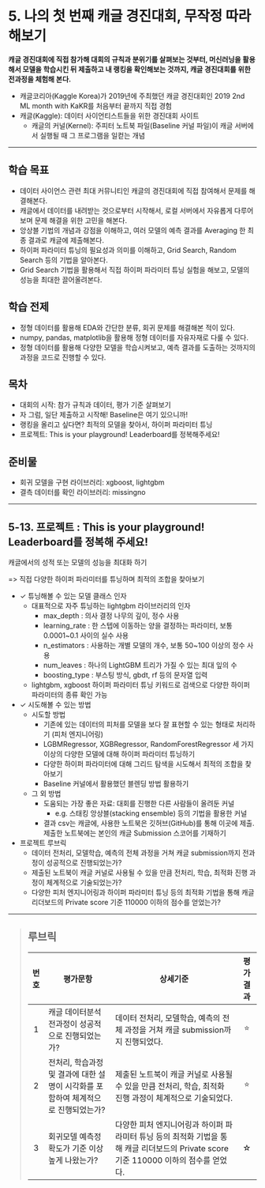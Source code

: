 # 5. 나의 첫 번째 캐글 경진대회, 무작정 따라해보기
**캐글 경진대회에 직접 참가해 대회의 규칙과 분위기를 살펴보는 것부터, 머신러닝을 활용해서 모델을 학습시킨 뒤 제출하고 내 랭킹을 확인해보는 것까지, 캐글 경진대회를 위한 전과정을 체험해 본다.**

- 캐글코리아(Kaggle Korea)가 2019년에 주최했던 캐글 경진대회인 2019 2nd ML month with KaKR를 처음부터 끝까지 직접 경험
- 캐글(Kaggle): 데이터 사이언티스트들을 위한 경진대회 사이트
  - 캐글의 커널(Kernel): 주피터 노트북 파일(Baseline 커널 파일)이 캐글 서버에서 실행될 때 그 프로그램을 일컫는 개념

---
## 학습 목표
- 데이터 사이언스 관련 최대 커뮤니티인 캐글의 경진대회에 직접 참여해서 문제를 해결해본다.
- 캐글에서 데이터를 내려받는 것으로부터 시작해서, 로컬 서버에서 자유롭게 다루어보며 문제 해결을 위한 고민을 해본다.
- 앙상블 기법의 개념과 강점을 이해하고, 여러 모델의 예측 결과를 Averaging 한 최종 결과로 캐글에 제출해본다.
- 하이퍼 파라미터 튜닝의 필요성과 의미를 이해하고, Grid Search, Random Search 등의 기법을 알아본다.
- Grid Search 기법을 활용해서 직접 하이퍼 파라미터 튜닝 실험을 해보고, 모델의 성능을 최대한 끌어올려본다.

## 학습 전제
- 정형 데이터를 활용해 EDA와 간단한 분류, 회귀 문제를 해결해본 적이 있다.
- numpy, pandas, matplotlib을 활용해 정형 데이터를 자유자재로 다룰 수 있다.
- 정형 데이터를 활용해 다양한 모델을 학습시켜보고, 예측 결과를 도출하는 것까지의 과정을 코드로 진행할 수 있다.

## 목차
- 대회의 시작: 참가 규칙과 데이터, 평가 기준 살펴보기
- 자 그럼, 일단 제출하고 시작해! Baseline은 여기 있으니까!
- 랭킹을 올리고 싶다면? 최적의 모델을 찾아서, 하이퍼 파라미터 튜닝
- 프로젝트: This is your playground! Leaderboard를 정복해주세요!

## 준비물
- 회귀 모델을 구현 라이브러리: xgboost, lightgbm
- 결측 데이터를 확인 라이브러리: missingno

---
## 5-13. 프로젝트 : This is your playground! Leaderboard를 정복해 주세요!
캐글에서의 성적 또는 모델의 성능을 최대화 하기

=> 직접 다양한 하이퍼 파라미터를 튜닝하며 최적의 조합을 찾아보기

- ✓ 튜닝해볼 수 있는 모델 클래스 인자
  - 대표적으로 자주 튜닝하는 lightgbm 라이브러리의 인자
    - max_depth : 의사 결정 나무의 깊이, 정수 사용
    - learning_rate : 한 스텝에 이동하는 양을 결정하는 파라미터, 보통 0.0001~0.1 사이의 실수 사용
    - n_estimators : 사용하는 개별 모델의 개수, 보통 50~100 이상의 정수 사용
    - num_leaves : 하나의 LightGBM 트리가 가질 수 있는 최대 잎의 수
    - boosting_type : 부스팅 방식, gbdt, rf 등의 문자열 입력
  - lightgbm, xgboost 하이퍼 파라미터 튜닝 키워드로 검색으로 다양한 하이퍼 파라미터의 종류 확인 가능
- ✓ 시도해볼 수 있는 방법
  - 시도할 방법
    - 기존에 있는 데이터의 피처를 모델을 보다 잘 표현할 수 있는 형태로 처리하기 (피처 엔지니어링)
    - LGBMRegressor, XGBRegressor, RandomForestRegressor 세 가지 이상의 다양한 모델에 대해 하이퍼 파라미터 튜닝하기
    - 다양한 하이퍼 파라미터에 대해 그리드 탐색을 시도해서 최적의 조합을 찾아보기
    - Baseline 커널에서 활용했던 블렌딩 방법 활용하기
  - 그 외 방법
    - 도움되는 가장 좋은 자료: 대회를 진행한 다른 사람들이 올려둔 커널
      - e.g. 스태킹 앙상블(stacking ensemble) 등의 기법을 활용한 커널
    - 결과 csv는 캐글에, 사용한 노트북은 깃허브(GitHub)를 통해 이곳에 제출. 제출한 노트북에는 본인의 캐글 Submission 스코어를 기재하기
- 프로젝트 루브릭
  - 데이터 전처리, 모델학습, 예측의 전체 과정을 거쳐 캐글 submission까지 전과정이 성공적으로 진행되었는가?
  - 제출된 노트북이 캐글 커널로 사용될 수 있을 만큼 전처리, 학습, 최적화 진행 과정이 체계적으로 기술되었는가?
  - 다양한 피처 엔지니어링과 하이퍼 파라미터 튜닝 등의 최적화 기법을 통해 캐글 리더보드의 Private score 기준 110000 이하의 점수를 얻었는가?

---
>## **루브릭**
>|번호|평가문항|상세기준|평가결과|
>|:---:|---|---|:---:|
>|1|캐글 데이터분석 전과정이 성공적으로 진행되었는가?|데이터 전처리, 모델학습, 예측의 전체 과정을 거쳐 캐글 submission까지 진행되었다.|⭐|
>|2|전처리, 학습과정 및 결과에 대한 설명이 시각화를 포함하여 체계적으로 진행되었는가?|제출된 노트북이 캐글 커널로 사용될 수 있을 만큼 전처리, 학습, 최적화 진행 과정이 체계적으로 기술되었다.|⭐|
>|3|회귀모델 예측정확도가 기준 이상 높게 나왔는가?|다양한 피처 엔지니어링과 하이퍼 파라미터 튜닝 등의 최적화 기법을 통해 캐글 리더보드의 Private score 기준 110000 이하의 점수를 얻었다.|☆|
